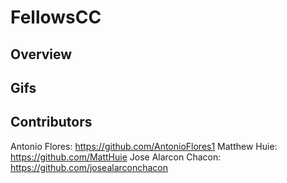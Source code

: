 # FellowsCC

## Overview

## Gifs

## Contributors
Antonio Flores:  https://github.com/AntonioFlores1
Matthew Huie: https://github.com/MattHuie
Jose Alarcon Chacon:  https://github.com/josealarconchacon
